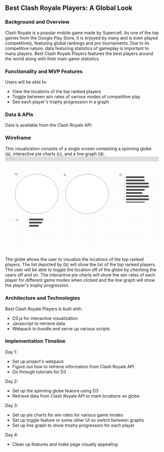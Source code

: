 ## Best Clash Royale Players: A Global Look

### Background and Overview

  Clash Royale is a popular mobile game made by Supercell. As one of the top
  games from the Google Play Store, it is enjoyed by many and is even played
  competitively, featuring global rankings and pro tournaments. Due to its 
  competitive nature, data featuring statistics of gameplay is important to 
  many players. Best Clash Royale Players features the best players around the world along with their main game statistics.

### Functionality and MVP Features
  Users will be able to:
  * View the locations of the top ranked players
  * Toggle between win rates of various modes of competitive play
  * See each player's trophy progression in a graph

### Data & APIs

  Data is available from the Clash Royale API.

### Wireframe

  This visualization consists of a single screen containing a spinning globe (a), interactive pie charts (c), and a line graph (d).
  ![Clash Royale wireframe](assets/wireframe.png)

  The globe allows the user to visualize the locations of the top ranked players. The list depicted by (b) will show the list of the top ranked players. The user will be able to toggle the location off of the globe by checking the users off and on. The interactive pie charts will show the win rates of each player for different game modes when clicked and the line graph will show the player's trophy progression.

### Architecture and Technologies
  Best Clash Royale Players is built with: 
  * D3.js for interactive visualization
  * Javascript to retrieve data
  * Webpack to bundle and serve up various scripts

### Implementation Timeline

  Day 1: 
  * Set up project's webpack
  * Figure out how to retrieve information from Clash Royale API
  * Go through tutorials for D3
  
  Day 2:
  * Set up the spinning globe feature using D3
  * Retrieve data from Clash Royale API to mark locations on globe

  Day 3: 
  * Set up pie charts for win rates for various game modes
  * Set up toggle feature or some other UI so switch between graphs
  * Set up line graph to show trophy progression for each player

  Day 4:
  * Clean up features and make page visually appealing

